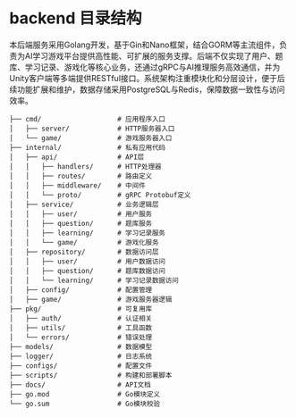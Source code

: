 # backend 目录结构

本后端服务采用Golang开发，基于Gin和Nano框架，结合GORM等主流组件，负责为AI学习游戏平台提供高性能、可扩展的服务支撑。后端不仅实现了用户、题库、学习记录、游戏化等核心业务，还通过gRPC与AI推理服务高效通信，并为Unity客户端等多端提供RESTful接口。系统架构注重模块化和分层设计，便于后续功能扩展和维护，数据存储采用PostgreSQL与Redis，保障数据一致性与访问效率。

```
├── cmd/                   # 应用程序入口
│   ├── server/            # HTTP服务器入口
│   └── game/              # 游戏服务器入口
├── internal/              # 私有应用代码
│   ├── api/               # API层
│   │   ├── handlers/      # HTTP处理器
│   │   ├── routes/        # 路由定义
│   │   ├── middleware/    # 中间件
│   │   └── proto/         # gRPC Protobuf定义
│   ├── service/           # 业务逻辑层
│   │   ├── user/          # 用户服务
│   │   ├── question/      # 题库服务
│   │   ├── learning/      # 学习记录服务
│   │   └── game/          # 游戏化服务
│   ├── repository/        # 数据访问层
│   │   ├── user/          # 用户数据访问
│   │   ├── question/      # 题库数据访问
│   │   └── learning/      # 学习记录数据访问
│   ├── config/            # 配置管理
│   ├── game/              # 游戏服务器逻辑
├── pkg/                   # 可复用库
│   ├── auth/              # 认证相关
│   ├── utils/             # 工具函数
│   └── errors/            # 错误处理
├── models/                # 数据模型
├── logger/                # 日志系统
├── configs/               # 配置文件
├── scripts/               # 构建和部署脚本
├── docs/                  # API文档
├── go.mod                 # Go模块定义
└── go.sum                 # Go模块校验
```
